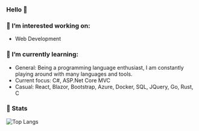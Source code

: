 ### Hello 👋

### 🔭 I’m interested working on:
- Web Development

### 🌱 I’m currently learning:
- General: Being a programming language enthusiast, I am constantly playing around with many languages and tools.
- Current focus: C#, ASP.Net Core MVC
- Casual: React, Blazor, Bootstrap, Azure, Docker, SQL, JQuery, Go, Rust, C
  
### 🚀 Stats 
<!-- <img src="https://github-readme-stats-blue-phi-76.vercel.app/api/top-langs?username=luhamoza&layout=compact&theme=aura_dark&count_private=true&hide_border=true&bg_color=0d1117" alt="Top Langs"> -->
<img src="https://github-readme-stats.vercel.app/api/top-langs/?username=luhamoza&layout=compact&theme=onedark&count_private=true&hide_border=true&bg_color=0d1117" alt="Top Langs"> 
